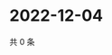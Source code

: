 # 2022-12-04

共 0 条

<!-- BEGIN WEIBO -->
<!-- 最后更新时间 Sun Dec 04 2022 07:13:14 GMT+0800 (China Standard Time) -->

<!-- END WEIBO -->

